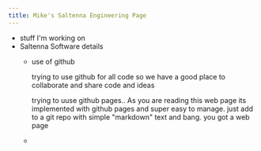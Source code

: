 ```yaml
---
title: Mike's Saltenna Engineering Page
---
```


- stuff I'm working on
- Saltenna Software details
  + use of github
    
    trying to use github for all code so we have a good place to collaborate and share code and ideas

    trying to uuse github pages.. As you are reading this web page its implemented with github pages and super easy
    to manage. just add to a git repo with simple "markdown" text and bang. you got a web page
  + 

